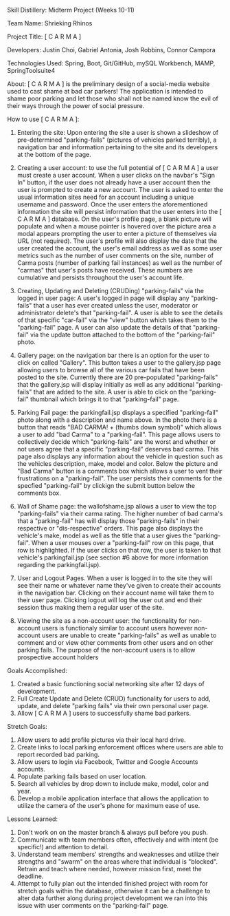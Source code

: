 Skill Distillery: Midterm Project (Weeks 10-11) 

Team Name: Shrieking Rhinos

Project Title: [ C A R M A ]

Developers: Justin Choi, Gabriel Antonia, Josh Robbins, Connor Campora

Technologies Used: Spring, Boot, Git/GitHub, mySQL Workbench, MAMP, SpringToolsuite4

About: [ C A R M A ] is the preliminary design of a social-media website used to cast shame at bad car parkers! The application is intended to shame poor parking and let those who shall not be named know the evil of their ways through the power of social pressure.

How to use [ C A R M A ]: 

1. Entering the site: Upon entering the site a user is shown a slideshow of pre-determined "parking-fails" (pictures of vehicles parked terribly), a navigation bar and information pertaining to the site and its developers at the bottom of the page. 

2. Creating a user account: to use the full potential of [ C A R M A ] a user must create a user account. When a user clicks on the navbar's "Sign In" button, if the user does not already have a user account then the user is prompted to create a new account. The user is asked to enter the usual information sites need for an account including a unique username and password. Once the user enters the aforementioned information the site will persist information that the user enters into the [ C A R M A ] database. On the user's profile page, a blank picture will populate and when a mouse pointer is hovered over the picture area a modal appears prompting the user to enter a picture of themselves via URL (not required). The user's profile will also display the date that the user created the account, the user's email address as well as some user metrics such as the number of user comments on the site, number of Carma posts (number of parking fail instances) as well as the number of "carmas" that user's posts have received. These numbers are cumulative and persists throughout the user's account life.

4. Creating, Updating and Deleting (CRUDing) "parking-fails" via the logged in user page: A user's logged in page will display any "parking-fails" that a user has ever created unless the user, moderator or administrator delete's that "parking-fail". A user is able to see the details of that specific "car-fail" via the "view" button which takes them to the "parking-fail" page. A user can also update the details of that "parking-fail" via the update button attached to the bottom of the "parking-fail" photo.

5. Gallery page: on the navigation bar there is an option for the user to click on called "Gallery". This button takes a user to the gallery.jsp page allowing users to browse all of the various car fails that have been posted to the site. Currently there are 20 pre-populated "parking-fails" that the gallery.jsp will display initially as well as any additional "parking-fails" that are added to the site. A user is able to click on the "parking-fail" thumbnail which brings it to that "parking-fail" page.

6. Parking Fail page: the parkingfail.jsp displays a specified "parking-fail" photo along with a description and name above. In the photo there is a button that reads "BAD CARMA! + (thumbs down symbol)" which allows a user to add "bad Carma" to a "parking-fail". This page allows users to collectively decide which "parking-fails" are the worst and whether or not users agree that a specific "parking-fail" deserves bad carma. This page also displays any information about the vehicle in question such as the vehicles description, make, model and color. Below the picture and "Bad Carma" button is a comments box which allows a user to vent their frustrations on a "parking-fail". The user persists their comments for the specfied "parking-fail" by clickign the submit button below the comments box.

7. Wall of Shame page: the wallofshame.jsp allows a user to view the top "parking-fails" via their carma rating. The higher number of bad carma's that a "parking-fail" has will display those "parking-fails" in their respective or "dis-respective" orders. This page also displays the vehicle's make, model as well as the title that a user gives the "parking-fail". When a user mouses over a "parking-fail" row on this page, that row is highlighted. If the user clicks on that row, the user is taken to that vehicle's parkingfail.jsp (see section #6 above for more information regarding the parkingfail.jsp).

8. User and Logout Pages. When a user is logged in to the site they will see their name or whatever name they've given to create their accounts in the navigation bar. Clicking on their account name will take them to their user page. Clicking logout will log the user out and end their session thus making them a regular user of the site.

9. Viewing the site as a non-account user: the functionality for non-account users is functionaly similar to account users however non-account users are unable to create "parking-fails" as well as unable to comment and or view other comments from other users and on other parking fails. The purpose of the non-account users is to allow prospective account holders 

Goals Accomplished:
1. Created a basic functioning social networking site after 12 days of development.
2. Full Create Update and Delete (CRUD) functionality for users to add, update, and delete "parking fails" via their own personal user page.
3. Allow [ C A R M A ] users to successfully shame bad parkers.

Stretch Goals:
1. Allow users to add profile pictures via their local hard drive.
2. Create links to local parking enforcement offices where users are able to report recorded bad parking.
3. Allow users to login via Facebook, Twitter and Google Accounts accounts.
4. Populate parking fails based on user location.
5. Search all vehicles by drop down to include make, model, color and year.
6. Develop a mobile application interface that allows the application to utilize the camera of the user's phone for maximum  ease of use.

Lessons Learned:
1. Don't work on on the master branch & always pull before you push.
2. Communicate with team members often, effectively and with intent (be specific!) and attention to detail.
3. Understand team members' strengths and weaknesses and utilize their strengths and "swarm" on the areas where that individual is "blocked". Retrain and teach where needed, however mission first, meet the deadline.
4. Attempt to fully plan out the intended finished project with room for stretch goals within the database, otherwise it can be a challenge to alter data further along during project development we ran into this issue with user comments on the "parking-fail" page.
